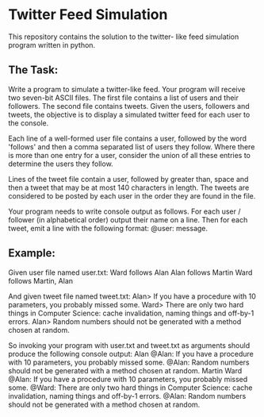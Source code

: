 # Twitter Feed Simulation

This repository contains the solution to the twitter- like feed simulation program written in python. 

## The Task: 

Write a program to simulate a twitter-like feed. Your program will receive two seven-bit ASCII files. The first file contains a list of users and their followers. The second file contains tweets. Given the users, followers and tweets, the objective is to display a simulated twitter feed for each user to the console. 

Each line of a well-formed user file contains a user, followed by the word 'follows' and then a comma separated list of users they follow. Where there is more than one entry for a user, consider the union of all these entries to determine the users they follow.

Lines of the tweet file contain a user, followed by greater than, space and then a tweet that may be at most 140 characters in length. The tweets are considered to be posted by each user in the order they are found in the file.

Your program needs to write console output as follows. For each user / follower (in alphabetical order) output their name on a line. Then for each tweet, emit a line with the following format: <tab>@user: <space>message.

## Example:
  
Given user file named user.txt:
Ward follows Alan
Alan follows Martin
Ward follows Martin, Alan

And given tweet file named tweet.txt:
Alan> If you have a procedure with 10 parameters, you probably missed some.
Ward> There are only two hard things in Computer Science: cache invalidation, naming things and off-by-1 errors.
Alan> Random numbers should not be generated with a method chosen at random.

So invoking your program with user.txt and tweet.txt as arguments should produce the following console output:
Alan
@Alan: If you have a procedure with 10 parameters, you probably missed some.
@Alan: Random numbers should not be generated with a method chosen at random.
Martin
Ward
@Alan: If you have a procedure with 10 parameters, you probably missed some.
@Ward: There are only two hard things in Computer Science: cache invalidation, naming things and off-by-1 errors.
@Alan: Random numbers should not be generated with a method chosen at random.
